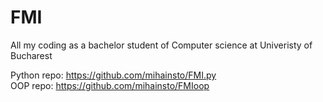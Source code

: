 # FMI
All my coding as a bachelor student of Computer science at Univeristy of Bucharest

Python repo: https://github.com/mihainsto/FMI.py  
OOP repo: https://github.com/mihainsto/FMIoop
